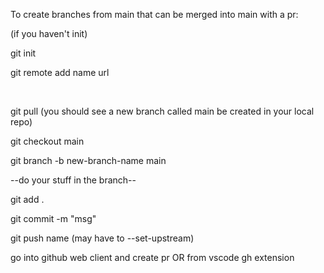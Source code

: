 To create branches from main that can be merged into main with a pr: 

(if you haven't init)

git init

git remote add name url
  
 <br/>

git pull (you should see a new branch called main be created in your local repo)
  
git checkout main
  
git branch -b new-branch-name main
  
--do your stuff in the branch--
  
git add .
  
git commit -m "msg" 
  
git push name (may have to --set-upstream)
  
go into github web client and create pr OR from vscode gh extension
  
